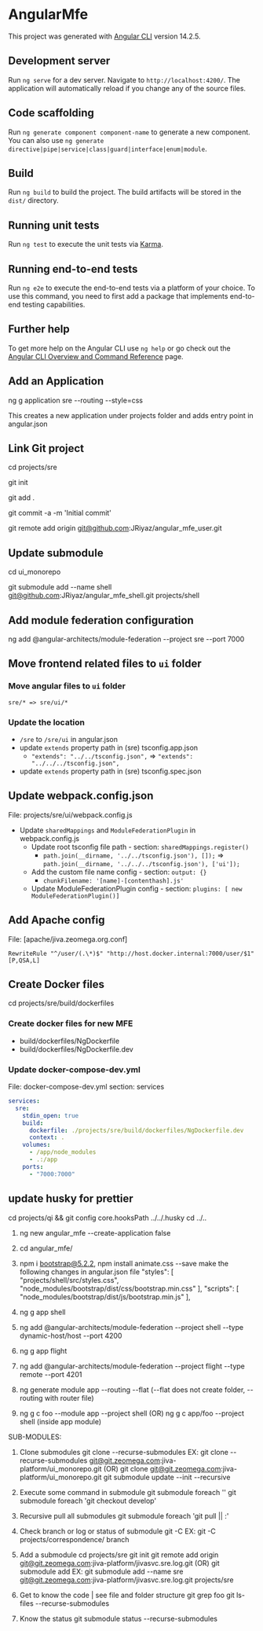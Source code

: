 # AngularMfe

This project was generated with [Angular CLI](https://github.com/angular/angular-cli) version 14.2.5.

## Development server

Run `ng serve` for a dev server. Navigate to `http://localhost:4200/`. The application will automatically reload if you change any of the source files.

## Code scaffolding

Run `ng generate component component-name` to generate a new component. You can also use `ng generate directive|pipe|service|class|guard|interface|enum|module`.

## Build

Run `ng build` to build the project. The build artifacts will be stored in the `dist/` directory.

## Running unit tests

Run `ng test` to execute the unit tests via [Karma](https://karma-runner.github.io).

## Running end-to-end tests

Run `ng e2e` to execute the end-to-end tests via a platform of your choice. To use this command, you need to first add a package that implements end-to-end testing capabilities.

## Further help

To get more help on the Angular CLI use `ng help` or go check out the [Angular CLI Overview and Command Reference](https://angular.io/cli) page.

## Add an Application

ng g application sre --routing --style=css

This creates a new application under projects folder and adds entry point in angular.json

## Link Git project

cd projects/sre

git init

git add .

git commit -a -m 'Initial commit'

git remote add origin git@github.com:JRiyaz/angular_mfe_user.git

## Update submodule

cd ui_monorepo

git submodule add --name shell git@github.com:JRiyaz/angular_mfe_shell.git projects/shell

## Add module federation configuration

ng add @angular-architects/module-federation --project sre --port 7000

## Move frontend related files to `ui` folder

### Move angular files to `ui` folder

`sre/* => sre/ui/*`

### Update the location

- `/sre` to `/sre/ui` in angular.json
- update `extends` property path in (sre) tsconfig.app.json
  - `"extends": "../../tsconfig.json",` => `"extends": "../../../tsconfig.json",`
- update `extends` property path in (sre) tsconfig.spec.json

## Update webpack.config.json

File: projects/sre/ui/webpack.config.js

- Update `sharedMappings` and `ModuleFederationPlugin` in webpack.config.js
  - Update root tsconfig file path - section: `sharedMappings.register()`
    - `path.join(__dirname, '../../tsconfig.json'), []);` => `path.join(__dirname, '../../../tsconfig.json'), ['ui']);`
  - Add the custom file name config - section: `output: {}`
    - `chunkFilename: '[name]-[contenthash].js'`
  - Update ModuleFederationPlugin config - section: `plugins: [ new ModuleFederationPlugin()]`

## Add Apache config

File: [apache/jiva.zeomega.org.conf]

`RewriteRule "^/user/(.\*)$" "http://host.docker.internal:7000/user/$1" [P,QSA,L]`

## Create Docker files

cd projects/sre/build/dockerfiles

### Create docker files for new MFE

- build/dockerfiles/NgDockerfile
- build/dockerfiles/NgDockerfile.dev

### Update docker-compose-dev.yml

File: docker-compose-dev.yml
section: services

```yml
services:
  sre:
    stdin_open: true
    build:
      dockerfile: ./projects/sre/build/dockerfiles/NgDockerfile.dev
      context: .
    volumes:
      - /app/node_modules
      - .:/app
    ports:
      - "7000:7000"
```

## update husky for prettier

cd projects/qi && git config core.hooksPath ../../.husky
cd ../..

1. ng new angular_mfe --create-application false
2. cd angular_mfe/
3. npm i bootstrap@5.2.2, npm install animate.css --save
   make the following changes in angular.json file
   "styles": [
   "projects/shell/src/styles.css",
   "node_modules/bootstrap/dist/css/bootstrap.min.css"
   ],
   "scripts": [
   "node_modules/bootstrap/dist/js/bootstrap.min.js"
   ],

4. ng g app shell
5. ng add @angular-architects/module-federation --project shell --type dynamic-host/host --port 4200
6. ng g app flight
7. ng add @angular-architects/module-federation --project flight --type remote --port 4201

8. ng generate module app --routing --flat (--flat does not create folder, --routing with router file)
9. ng g c foo --module app --project shell (OR) ng g c app/foo --project shell (inside app module)


SUB-MODULES:

1. Clone submodules
	git clone --recurse-submodules <ssh or https>
	EX: git clone --recurse-submodules git@git.zeomega.com:jiva-platform/ui_monorepo.git
	(OR)
	git clone git@git.zeomega.com:jiva-platform/ui_monorepo.git
	git submodule update --init --recursive 

2. Execute some command in submodule
	git submodule foreach '<git-command>'
	git submodule foreach 'git checkout develop'

3. Recursive pull all submodules
	git submodule foreach 'git pull || :'

4. Check branch or log or status of submodule
	git -C <path> <command>
	EX: git -C projects/correspondence/ branch

5. Add a submodule
	cd projects/sre
	git init
	git remote add origin git@git.zeomega.com:jiva-platform/jivasvc.sre.log.git
	(OR)
	git submodule add <URL> <path>
	EX: git submodule add --name sre git@git.zeomega.com:jiva-platform/jivasvc.sre.log.git projects/sre

6. Get to know the code | see file and folder structure
	git grep foo
	git ls-files --recurse-submodules

7. Know the status
	git submodule status --recurse-submodules
